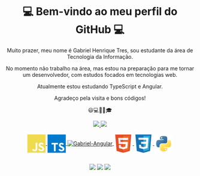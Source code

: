 <div align="center">

  # :computer: Bem-vindo ao meu perfil do GitHub :computer:

  Muito prazer, meu nome é Gabriel Henrique Tres, sou estudante da área de Tecnologia da Informação.

  No momento não trabalho na área, mas estou na preparação para me tornar um desenvolvedor, com estudos focados em tecnologias web.
  
  Atualmente estou estudando TypeScript e Angular.

  Agradeço pela visita e bons códigos!

  :smiley::computer::iphone::musical_note::mortar_board:
</div>

<div align="center">
  <a href="https://github.com/gabrielhtres">
  <img height="180em" src="https://github-readme-stats.vercel.app/api?username=gabrielhtres&show_icons=true&theme=great-gatsby&include_all_commits=true&count_private=true"/>
  <img height="180em" src="https://github-readme-stats.vercel.app/api/top-langs/?username=gabrielhtres&layout=compact&langs_count=7&theme=great-gatsby"/>
</div>
<div align="center" style="display: inline_block"><br>
  <img align="center" alt="Gabriel-Js" height="50" width="50" src="https://raw.githubusercontent.com/devicons/devicon/master/icons/javascript/javascript-plain.svg">
  <img align="center" alt="Gabriel-Ts" height="50" width="50" src="https://raw.githubusercontent.com/devicons/devicon/master/icons/typescript/typescript-plain.svg">
  <img align="center" alt="Gabriel-Angular" height="50" width="50" src="https://cdn.jsdelivr.net/gh/devicons/devicon/icons/angularjs/angularjs-original.svg" />
  <img align="center" alt="Gabriel-HTML" height="50" width="50" src="https://raw.githubusercontent.com/devicons/devicon/master/icons/html5/html5-original.svg">
  <img align="center" alt="Gabriel-CSS" height="50" width="50" src="https://raw.githubusercontent.com/devicons/devicon/master/icons/css3/css3-original.svg">
  <img align="center" alt="Gabriel-Python" height="50" width="50" src="https://raw.githubusercontent.com/devicons/devicon/master/icons/python/python-original.svg">
</div>
  
  ##
 
<div align="center"> 
  <a href="https://www.linkedin.com/in/gabrielhtres/" target="_blank"><img src="https://img.shields.io/badge/-LinkedIn-%230077B5?style=for-the-badge&logo=linkedin&logoColor=white" target="_blank"></a> 
  <a href="https://instagram.com/gabrielhtres" target="_blank"><img src="https://img.shields.io/badge/-Instagram-%23E4405F?style=for-the-badge&logo=instagram&logoColor=white" target="_blank"></a>
  <a href = "mailto:gabrielhtres@gmail.com"><img src="https://img.shields.io/badge/-Gmail-%23333?style=for-the-badge&logo=gmail&logoColor=white" target="_blank"></a>
</div>
